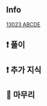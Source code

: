 ## Info
<a href="https://www.acmicpc.net/problem/13023" rel="nofollow">13023 ABCDE</a>

## ❗ 풀이


## ❗ 추가 지식


## 🙂 마무리

